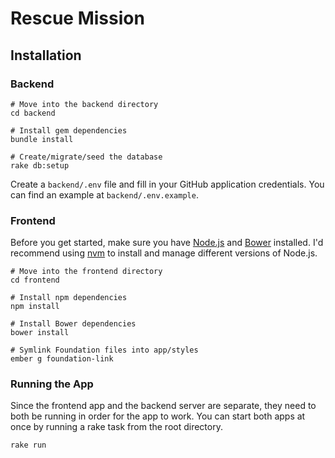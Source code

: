 # Rescue Mission

## Installation

### Backend

```no-highlight
# Move into the backend directory
cd backend

# Install gem dependencies
bundle install

# Create/migrate/seed the database
rake db:setup
```

Create a `backend/.env` file and fill in your GitHub application credentials. You can find an example at `backend/.env.example`.

### Frontend

Before you get started, make sure you have [Node.js][node] and [Bower][bower]
installed. I'd recommend using [nvm][nvm] to install and manage different
versions of Node.js.

```no-highlight
# Move into the frontend directory
cd frontend

# Install npm dependencies
npm install

# Install Bower dependencies
bower install

# Symlink Foundation files into app/styles
ember g foundation-link
```

### Running the App

Since the frontend app and the backend server are separate, they need to both be
running in order for the app to work. You can start both apps at once by running
a rake task from the root directory.

```no-highlight
rake run
```

[bower]: http://bower.io/
[node]: http://nodejs.org/
[nvm]: https://github.com/creationix/nvm
